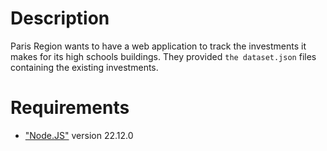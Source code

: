 # Description

Paris Region wants to have a web application to track the investments it makes for its high schools buildings. They provided `the dataset.json` files containing the existing investments.

# Requirements

- ["Node.JS"](<[text](https://nodejs.org/fr/download)>) version 22.12.0
